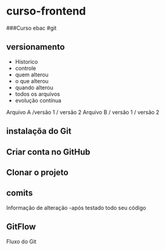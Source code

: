 # curso-frontend
###Curso ebac
#git
## versionamento
- Historico
- controle
- quem alterou
- o que alterou
- quando alterou
- todos os arquivos
- evolução contínua 

Arquivo A /versão 1 / versão 2
Arquivo B / versão 1 / versão 2

## instalaçõa do Git

## Criar conta no GitHub

## Clonar o projeto

## comits
Informação de alteração
-após testado todo seu código

## GitFlow
Fluxo do Git
